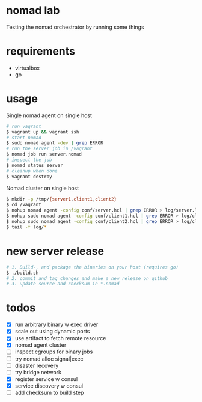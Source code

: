 # nomad lab
Testing the nomad orchestrator by running some things

# requirements
- virtualbox
- go

# usage

Single nomad agent on single host

```bash
# run vagrant
$ vagrant up && vagrant ssh
# start nomad
$ sudo nomad agent -dev | grep ERROR
# run the server job in /vagrant
$ nomad job run server.nomad
# inspect the job
$ nomad status server
# cleanup when done
$ vagrant destroy
```

Nomad cluster on single host

```bash
$ mkdir -p /tmp/{server1,client1,client2}
$ cd /vagrant
$ nohup nomad agent -config conf/server.hcl | grep ERROR > log/server.log &
$ nohup sudo nomad agent -config conf/client1.hcl | grep ERROR > log/client1.log &
$ nohup sudo nomad agent -config conf/client2.hcl | grep ERROR > log/client2.log &
$ tail -f log/*
```

# new server release
```bash
# 1. Build-, and package the binaries on your host (requires go)
$ ./build.sh
# 2. commit and tag changes and make a new release on github
# 3. update source and checksum in *.nomad
```

# todos
- [x] run arbitrary binary w exec driver
- [x] scale out using dynamic ports
- [x] use artifact to fetch remote resource
- [x] nomad agent cluster
- [ ] inspect cgroups for binary jobs
- [ ] try nomad alloc signal|exec
- [ ] disaster recovery
- [ ] try bridge network
- [x] register service w consul
- [x] service discovery w consul
- [ ] add checksum to build step
